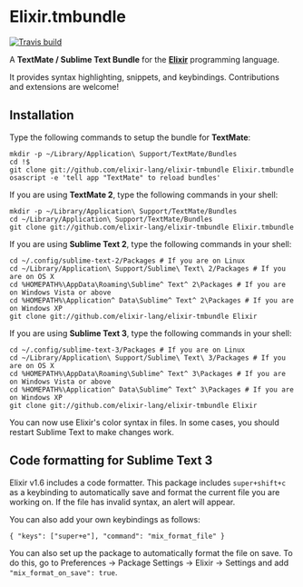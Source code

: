 # Elixir.tmbundle

[![Travis build](https://secure.travis-ci.org/elixir-editors/elixir-tmbundle.svg?branch=master
"Build Status")](https://travis-ci.org/elixir-editors/elixir-tmbundle)

A **TextMate / Sublime Text Bundle** for the [**Elixir**](http://github.com/elixir-lang/elixir) programming language.

It provides syntax highlighting, snippets, and keybindings. Contributions and extensions are welcome!

## Installation

Type the following commands to setup the bundle for **TextMate**:

    mkdir -p ~/Library/Application\ Support/TextMate/Bundles
    cd !$
    git clone git://github.com/elixir-lang/elixir-tmbundle Elixir.tmbundle
    osascript -e 'tell app "TextMate" to reload bundles'

If you are using **TextMate 2**, type the following commands in your shell:

    mkdir -p ~/Library/Application\ Support/TextMate/Bundles
    cd ~/Library/Application\ Support/TextMate/Bundles
    git clone git://github.com/elixir-lang/elixir-tmbundle Elixir.tmbundle

If you are using **Sublime Text 2**, type the following commands in your shell:

    cd ~/.config/sublime-text-2/Packages # If you are on Linux
    cd ~/Library/Application\ Support/Sublime\ Text\ 2/Packages # If you are on OS X
    cd %HOMEPATH%\AppData\Roaming\Sublime^ Text^ 2\Packages # If you are on Windows Vista or above
    cd %HOMEPATH%\Application^ Data\Sublime^ Text^ 2\Packages # If you are on Windows XP
    git clone git://github.com/elixir-lang/elixir-tmbundle Elixir

If you are using **Sublime Text 3**, type the following commands in your shell:

    cd ~/.config/sublime-text-3/Packages # If you are on Linux
    cd ~/Library/Application\ Support/Sublime\ Text\ 3/Packages # If you are on OS X
    cd %HOMEPATH%\AppData\Roaming\Sublime^ Text^ 3\Packages # If you are on Windows Vista or above
    cd %HOMEPATH%\Application^ Data\Sublime^ Text^ 3\Packages # If you are on Windows XP
    git clone git://github.com/elixir-lang/elixir-tmbundle Elixir

You can now use Elixir's color syntax in files. In some cases, you should restart Sublime Text to make changes work.

## Code formatting for Sublime Text 3

Elixir v1.6 includes a code formatter. This package includes `super+shift+c` as a keybinding to automatically save and format the current file you are working on. If the file has invalid syntax, an alert will appear.

You can also add your own keybindings as follows:

    { "keys": ["super+e"], "command": "mix_format_file" }

You can also set up the package to automatically format the file on save. To do this,
go to Preferences -> Package Settings -> Elixir -> Settings and add
`"mix_format_on_save": true`.

